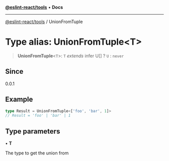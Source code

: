[**@eslint-react/tools**](../README.md) • **Docs**

***

[@eslint-react/tools](../README.md) / UnionFromTuple

# Type alias: UnionFromTuple\<T\>

> **UnionFromTuple**\<`T`\>: `T` *extends* infer U[] ? `U` : `never`

## Since

0.0.1

## Example

```ts
type Result = UnionFromTuple<['foo', 'bar', 1]>
// Result = 'foo' | 'bar' | 1
```

## Type parameters

• **T**

The type to get the union from
